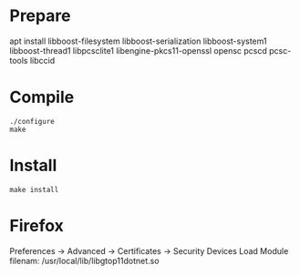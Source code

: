 # Prepare

apt install libboost-filesystem libboost-serialization libboost-system1 libboost-thread1 libpcsclite1 libengine-pkcs11-openssl opensc pcscd pcsc-tools libccid

# Compile

```
./configure
make
```

# Install

```
make install
```

# Firefox

Preferences -> Advanced -> Certificates -> Security Devices
Load Module filenam: /usr/local/lib/libgtop11dotnet.so

